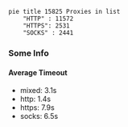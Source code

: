 
```mermaid
pie title 15825 Proxies in list
    "HTTP" : 11572
    "HTTPS": 2531
    "SOCKS" : 2441
```

### Some Info
#### Average Timeout

- mixed: 3.1s
- http: 1.4s
- https: 7.9s
- socks: 6.5s